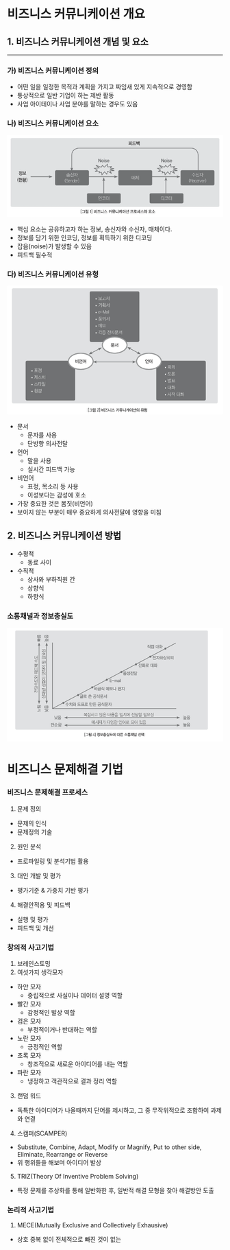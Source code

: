 # 비즈니스 커뮤니케이션 개요
## 1. 비즈니스 커뮤니케이션 개념 및 요소

-----

### 가) 비즈니스 커뮤니케이션 정의
- 어떤 일을 일정한 목적과 계획을 가지고 짜임새 있게 지속적으로 경영함
- 통상적으로 일반 기업이 하는 제반 활동
- 사업 아이테이나 사업 분야를 말하는 경우도 있음
### 나) 비즈니스 커뮤니케이션 요소

![image](./6-project/business_communication_process.png)
- 핵심 요소는 공유하고자 하는 정보, 송신자와 수신자, 매체이다.
- 정보를 담기 위한 인코딩, 정보를 획득하기 위한 디코딩
- 잡음(noise)가 발생할 수 있음
- 피드백 필수적
### 다) 비즈니스 커뮤니케이션 유형
![image](./6-project/business_communication_type.png)
- 문서
    - 문자를 사용
    - 단방향 의사전달
- 언어
    - 말을 사용
    - 실시간 피드백 가능
- 비언어
    - 표정, 목소리 등 사용
    - 이성보다는 감성에 호소
- 가장 중요한 것은 몸짓(비언어)
- 보이지 않는 부분이 매우 중요하게 의사전달에 영향을 미침
## 2. 비즈니스 커뮤니케이션 방법
- 수평적
    - 동료 사이
- 수직적
    - 상사와 부하직원 간
    - 상향식
    - 하향식
### 소통채널과 정보충실도
![image](./6-project/communication_channel.png)

# 비즈니스 문제해결 기법
### 비즈니스 문제해결 프로세스
1. 문제 정의
- 문제의 인식
- 문제정의 기술
2. 원인 분석
- 프로파일링 및 분석기법 활용
3. 대인 개발 및 평가
- 평가기준 & 가중치 기반 평가
4. 해결안적용 및 피드백
- 실행 및 평가
- 피드백 및 개선
### 창의적 사고기법
1. 브레인스토밍
2. 여섯가지 생각모자
- 하얀 모자
    - 중립적으로 사실이나 데이터 설명 역할
- 빨간 모자
    - 감정적인 발상 역할
- 검은 모자
    - 부정적이거나 반대하는 역할
- 노란 모자
    - 긍정적인 역할
- 초록 모자
    - 창조적으로 새로운 아이디어를 내는 역할
- 파란 모자
    - 냉정하고 객관적으로 결과 정리 역할
3. 랜덤 워드
- 독특한 아이디어가 나올때까지 단어를 제시하고, 그 중 무작위적으로 조합하여 과제와 연결
4. 스캠퍼(SCAMPER)
- Substitute, Combine, Adapt, Modify or Magnify, Put to other side, Eliminate, Rearrange or Reverse
- 위 행위들을 해보며 아이디어 발상
5. TRIZ(Theory Of Inventive Problem Solving)
- 특정 문제를 추상화를 통해 일반화한 후, 일반적 해결 모형을 찾아 해결방안 도출
### 논리적 사고기법
1. MECE(Mutually Exclusive and Collectively Exhausive)
- 상호 중복 없이 전체적으로 빠진 것이 없는
